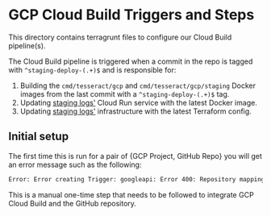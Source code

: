 # GCP Cloud Build Triggers and Steps

This directory contains terragrunt files to configure our Cloud Build pipeline(s).

The Cloud Build pipeline is triggered when a commit in the repo is tagged with
`^staging-deploy-(.+)$` and is responsible for:

1. Building the `cmd/tesseract/gcp` and `cmd/tesseract/gcp/staging` Docker
images from the last commit with a `^staging-deploy-(.+)$` tag.
1. Updating [staging
logs'](/deployment/live/gcp/static-ct-staging/logs/) Cloud Run service with the
latest Docker image.
1. Updating [staging
logs'](/deployment/live/gcp/static-ct-staging/logs/) infrastructure with the
latest Terraform config.

## Initial setup

The first time this is run for a pair of {GCP Project, GitHub Repo} you will get
an error message such as the following:

```bash
Error: Error creating Trigger: googleapi: Error 400: Repository mapping does not exist. Please visit $URL to connect a repository to your project
```

This is a manual one-time step that needs to be followed to integrate GCP Cloud
Build and the GitHub repository.
